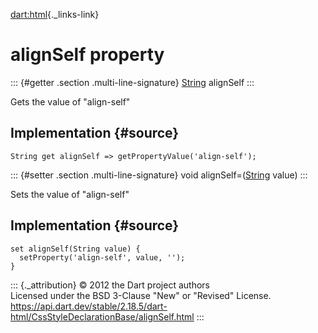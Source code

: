 [dart:html](../../dart-html/dart-html-library){._links-link}

alignSelf property
==================

::: {#getter .section .multi-line-signature}
[String](../../dart-core/string-class) alignSelf
:::

Gets the value of \"align-self\"

Implementation {#source}
--------------

``` {.language-dart data-language="dart"}
String get alignSelf => getPropertyValue('align-self');
```

::: {#setter .section .multi-line-signature}
void alignSelf=([String](../../dart-core/string-class) value)
:::

Sets the value of \"align-self\"

Implementation {#source}
--------------

``` {.language-dart data-language="dart"}
set alignSelf(String value) {
  setProperty('align-self', value, '');
}
```

::: {._attribution}
© 2012 the Dart project authors\
Licensed under the BSD 3-Clause \"New\" or \"Revised\" License.\
<https://api.dart.dev/stable/2.18.5/dart-html/CssStyleDeclarationBase/alignSelf.html>
:::
